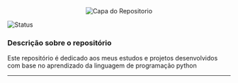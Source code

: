 <div align="center">
  <img src="https://github.com/user-attachments/assets/f201a1f2-e8d3-407a-a17c-b993e12fcc0d" alt="Capa do Repositorio">
</div>

![Status](http://img.shields.io/static/v1?label=STATUS&message=ESTUDANDO&color=yellow&style=for-the-badge)

### Descrição sobre o repositório

Este repositório é dedicado aos meus estudos e projetos desenvolvidos com base no aprendizado da linguagem de programação python

<hr>
